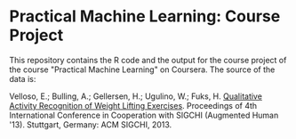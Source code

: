 # Practical Machine Learning: Course Project

This repository contains the R code and the output for the course project of the course "Practical Machine Learning" on Coursera. The source of the data is:

Velloso, E.; Bulling, A.; Gellersen, H.; Ugulino, W.; Fuks, H. [Qualitative Activity Recognition of Weight Lifting Exercises](http://web.archive.org/web/20161224072740/http:/groupware.les.inf.puc-rio.br/har). Proceedings of 4th International Conference in Cooperation with SIGCHI (Augmented Human '13). Stuttgart, Germany: ACM SIGCHI, 2013.
